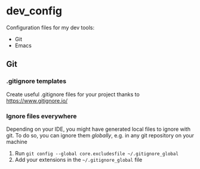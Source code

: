 # dev_config

Configuration files for my dev tools:
 - Git
 - Emacs

## Git

### .gitignore templates

Create useful .gitignore files for your project thanks to https://www.gitignore.io/

### Ignore files everywhere

Depending on your IDE, you might have generated local files to ignore with git.
To do so, you can ignore them _globally_, e.g. in any git repository on your
machine

1. Run `git config --global core.excludesfile ~/.gitignore_global`
2. Add your extensions in the `~/.gitignore_global` file
